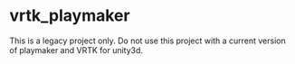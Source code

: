 # vrtk_playmaker

This is a legacy project only. Do not use this project with a current version of playmaker and VRTK for unity3d.

